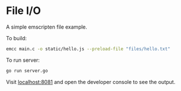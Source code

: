 # File I/O

A simple emscripten file example.

To build:

```bash
emcc main.c -o static/hello.js --preload-file "files/hello.txt"
```

To run server:

```bash
go run server.go
```

Visit [localhost:8081](http://localhost:8081/) and open the developer
console to see the output.
